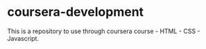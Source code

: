 # coursera-development
This is a repository to use through coursera course - HTML - CSS - Javascript.
